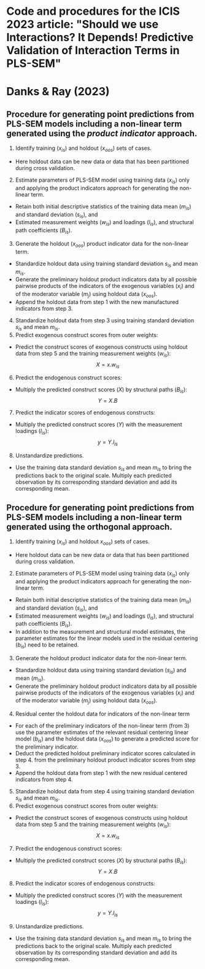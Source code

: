 # Code and procedures for the ICIS 2023 article: "Should we use Interactions? It Depends! Predictive Validation of Interaction Terms in PLS-SEM"
# Danks & Ray (2023)

## Procedure for generating point predictions from PLS-SEM models including a non-linear term generated using the *product indicator* approach.

1. Identify training ($x_{is}$) and holdout ($x_{oos}$) sets of cases. 
- Here holdout data can be new data or data that has been partitioned during cross validation. 
2. Estimate parameters of PLS-SEM model using training data ($x_{is}$) only and applying the product indicators approach for generating the non-linear term. 
- Retain both initial descriptive statistics of the training data mean ($m_{is}$) and standard deviation ($s_{is}$), and
- Estimated measurement weights ($w_{is}$) and loadings ($l_{is}$), and structural path coefficients ($B_{is}$). 
3. Generate the holdout ($x_{oos}$) product indicator data for the non-linear term. 
- Standardize holdout data using training standard deviation $s_{is}$ and mean $m_{is}$.
- Generate the preliminary holdout product indicators data by all possible pairwise products of the indicators of the exogenous variables ($x_i$) and of the moderator variable ($m_j$) using holdout data ($x_{oos}$). 
- Append the holdout data from step 1 with the new manufactured indicators from step 3.
4. Standardize holdout data from step 3 using training standard deviation $s_{is}$ and mean $m_{is}$.
5. Predict exogenous construct scores from outer weights: 
- Predict the construct scores of exogenous constructs using holdout data from step 5 and the training measurement weights ($w_{is}$):
$$X = x.w_{is}$$
6. Predict the endogenous construct scores:
- Multiply the predicted construct scores ($X$) by structural paths ($B_{is}$):
$$Y = X.B$$
7. Predict the indicator scores of endogenous constructs:
- Multiply the predicted construct scores ($Y$) with the measurement loadings ($l_{is}$):
$$y=Y.l_{is}$$
8. Unstandardize predictions. 
- Use the training data standard deviation $s_{is}$ and mean $m_{is}$ to bring the predictions back to the original scale. Multiply each predicted observation by its corresponding standard deviation and add its corresponding mean.


## Procedure for generating point predictions from PLS-SEM models including a non-linear term generated using the orthogonal approach.

1. Identify training ($x_{is}$) and holdout $x_{oos}$) sets of cases. 
- Here holdout data can be new data or data that has been partitioned during cross validation.
2. Estimate parameters of PLS-SEM model using training data ($x_{is}$) only and applying the product indicators approach for generating the non-linear term.
- Retain both initial descriptive statistics of the training data mean ($m_{is}$) and standard deviation ($s_{is}$), and 
- Estimated measurement weights ($w_{is}$) and loadings ($l_{is}$), and structural path coefficients ($B_{is}$). 
- In addition to the measurement and structural model estimates, the parameter estimates for the linear models used in the residual centering ($b_{is}$) need to be retained. 
3. Generate the holdout product indicator data for the non-linear term. 
- Standardize holdout data using training standard deviation ($s_{is}$) and mean ($m_{is}$).
- Generate the preliminary holdout product indicators data by all possible pairwise products of the indicators of the exogenous variables ($x_i$) and of the moderator variable ($m_j$) using holdout data ($x_{oos}$). 
4. Residual center the holdout data for indicators of the non-linear term
- For each of the preliminary indicators of the non-linear term (from 3) use the parameter estimates of the relevant residual centering linear model ($b_{is}$) and the holdout data ($x_{oos}$) to generate a predicted score for the preliminary indicator.
- Deduct the predicted holdout preliminary indicator scores calculated in step 4. from the preliminary holdout product indicator scores from step 3. 
- Append the holdout data from step 1 with the new residual centered indicators from step 4.
5. Standardize holdout data from step 4 using training standard deviation $s_{is}$ and mean $m_{is}$.
6. Predict exogenous construct scores from outer weights: 
- Predict the construct scores of exogenous constructs using holdout data from step 5 and the training measurement weights ($w_{is}$):
$$ X = x.w_{is}$$
7. Predict the endogenous construct scores:
- Multiply the predicted construct scores ($X$) by structural paths ($B_{is}$):
$$Y = X.B$$
8. Predict the indicator scores of endogenous constructs:
- Multiply the predicted construct scores ($Y$) with the measurement loadings ($l_{is}$):
$$y=Y.l_{is}$$
9. Unstandardize predictions. 
- Use the training data standard deviation $s_{is}$ and mean $m_{is}$ to bring the predictions back to the original scale. Multiply each predicted observation by its corresponding standard deviation and add its corresponding mean.
